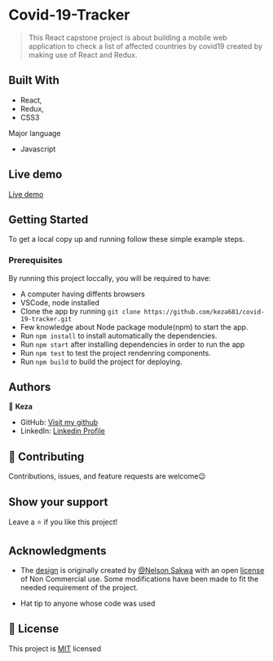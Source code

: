 # Covid-19-Tracker

>This React capstone project is about building a mobile web application to check a list of affected countries by covid19 created by making use of React and Redux.

## Built With

- React, 
- Redux,
- CSS3

Major language
- Javascript


## Live demo
[Live demo](https://aquamarine-concha-9215bd.netlify.app/)

## Getting Started

To get a local copy up and running follow these simple example steps.

### Prerequisites

By running this project loccally, you will be required to have:

- A computer having diffents browsers
- VSCode, node installed
- Clone the app by running `git clone https://github.com/keza681/covid-19-tracker.git`
- Few knowledge about Node package module(npm) to start the app.
- Run `npm install` to install automatically the dependencies.
- Run `npm start` after installing dependencies in order to run the app
- Run `npm test` to test the project rendenring components.
- Run `npm build` to build the project for deploying.

## Authors

👤 **Keza**

- GitHub: [Visit my github](https://github.com/keza681)
- LinkedIn: [Linkedin Profile](https://www.linkedin.com/in/linda-keza-a10150218/)


## 🤝 Contributing

Contributions, issues, and feature requests are welcome😉


## Show your support

Leave a ⭐️ if you like this project!

## Acknowledgments

- The [design](https://www.behance.net/gallery/31579789/Ballhead-App-(Free-PSDs)) is originally created by [@Nelson Sakwa](https://www.behance.net/sakwadesignstudio) with an open [license](https://creativecommons.org/licenses/by-nc/4.0/) of Non Commercial use. Some modifications have been made to fit the needed requirement of the project.

- Hat tip to anyone whose code was used

## 📝 License

This project is [MIT](./LICENSE) licensed



